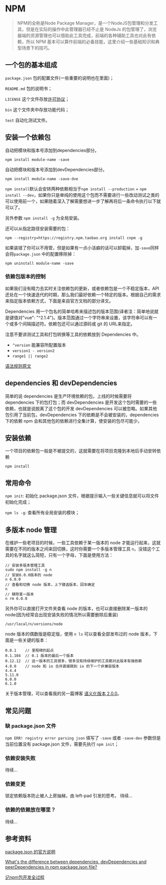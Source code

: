 # NPM

> NPM的全称是Node Package Manager，是一个NodeJS包管理和分发工具，但是在实际的操作中此管理器已经不止是 NodeJs 的包管理了，浏览器端的资源管理也可以借助此工具完成，前端的各种辅助工具也对此有依赖，所以 NPM 基本可以算作前端的必备技能，这里介绍一些基础知识和典型场景下的技巧。

## 一个包的基本组成

`package.json` 包的配置文件(一些重要的说明也在里面)；

`README.md` 包的说明书；

`LICENSE` 这个文件存放[许可协议](/index.html#!/articles/license)；

`bin` 这个文件夹中存放功能代码；

`test` 自动化测试文件。

## 安装一个依赖包

自动把模块和版本号添加到dependencies部分。
 
	npm install module-name -save 

自动把模块和版本号添加到devDependencies部分。

	npm install module-name -save-dve

`npm install`默认会安转两种依赖相当于`npm install --production` + `npm install --dev`，如果你只是单纯的使用这个包而不需要进行一些改动测试之类的可以使用前一个，如果随着深入了解需要想进一步了解再将后一条命令执行以下就可以了。

另外参数 `npm install -g` 为全局安装。

还可以从指定路径安装需要的包：

	npm --registry=https://registry.npm.taobao.org install cnpm -g

如果装错了你可以不用管，但是如果有一点小洁癖的话可以卸载掉，加`-save`同样会将`package.json` 中的配置移除掉：

	npm uninstall module-name -save

### 依赖包版本的控制

如果我们没有精力去实时关注依赖包的更新，或者依赖包是一个不稳定版本，API 还处在一个快速迭代的时期，那么我们最好依赖一个特定的版本。根据自己的需求来指定版本依赖方式，下面是来自官方文档的部分译文。

Dependencies 用一个包名的简单哈希来描述包的版本范围(译者注：简单地说就是键值对"vue": "^2.1.4")。版本范围通过一个字符串来设置，该字符串可以有一个或多个间隔描述符。依赖包还可以通过源码或 git 的 URL来指定。 

注意不要讲测试工具和打包转换等工具的依赖放到 Dependencies 中。

- `^version` 能兼容所配置版本
- `version1 - version2`
- `range1 || range2`

[语法规则原文](https://github.com/npm/npm/blob/2e3776bf5676bc24fec6239a3420f377fe98acde/doc/files/package.json.md#dependencies)

## dependencies 和 devDependencies

简单的说 dependencies 是生产环境依赖的包，上线的时候需要将 dependencies 下的包打包；而 devDependencies 是开发这个包时需要的一些依赖，也就是说脱离了这个包的开发 devDependencies 可以被忽略。如果其他包引用了当前包，devDependencies 下的依赖是不会被安装的，dependencies 下的依赖 npm 会和其他包的依赖进行全集计算，使安装的包尽可能少。

## 安装依赖

一个项目的依赖包一般是不被提交的，这就需要在将项目克隆到本地后手动安转依赖

	npm install

## 常用命令

`npm init`: 初始化 package.json 文件，根据提示输入一些关键信息就可以将文件初始化完成；

`npm ls -g`: 查看所有全局安装的模块；

## 多版本 node 管理

在维护一些老项目的时候，一些工具依赖于某一版本的 node 才能运行起来，这就需要在不同的版本之间来回切换，这时你需要一个多版本管理工具 `n`，没错这个工具的名字就这么简短，只有一个字母，下面是使用方法：

	// 安装多版本管理工具
	sudo npm install -g n
	// 安装6.0.0版本的 node
	n 6.0.0
	// 查看和切换 node 版本，上下键选版本，回车确定
	n
	// 移除某一版本
	n rm 6.0.0

另外你可以直接打开文件夹查看 node 的版本，也可以直接删除某一版本的 node(因为经常会出现安装失败的情况所以需要删除后重装)
	
	/usr/local/n/versions/node

node 版本的偶数版是稳定版，使用 `n ls` 可以查看全部发布过的 node 版本，下面是一些关键的版本：

	0.0.1    // 里程碑的起点
    0.1.104  // 0.1 版本的最后一个版本
    0.12.12  // 这一版本的工具很多，很多没有持续维护的工具都对此版本有强依赖
    4.0.0    // node 和 io 合并直接跳到 io 的下一个非兼容版本
    4.4.4
    5.11.0
    6.0.0
    6.1.0

关于版本管理，可以查看我的另一篇博客 [语义化版本 2.0.0](/index.html#!/articles/semantic-versioning)。

## 常见问题

### 缺 package.json 文件

`npm ERR! registry error parsing json` 填写了 `-save` 或者 `-save-dev` 参数但是当前位置没有 package.json 文件，需要先执行 `npm init`；

### 依赖安装失败

待续...

### 依赖变更

锁定依赖版本防止被人上房抽梯，由 left-pad 引发的思考。 待续...

### 依赖的依赖放在哪里？

待续...

## 参考资料

[package.json 的官方说明](https://github.com/npm/npm/blob/2e3776bf5676bc24fec6239a3420f377fe98acde/doc/files/package.json.md)

[What's the difference between dependencies, devDependencies and peerDependencies in npm package.json file?](http://stackoverflow.com/questions/18875674/whats-the-difference-between-dependencies-devdependencies-and-peerdependencies)
	
[记npm包开发全过程](http://www.w2bc.com/Article/86039)	

